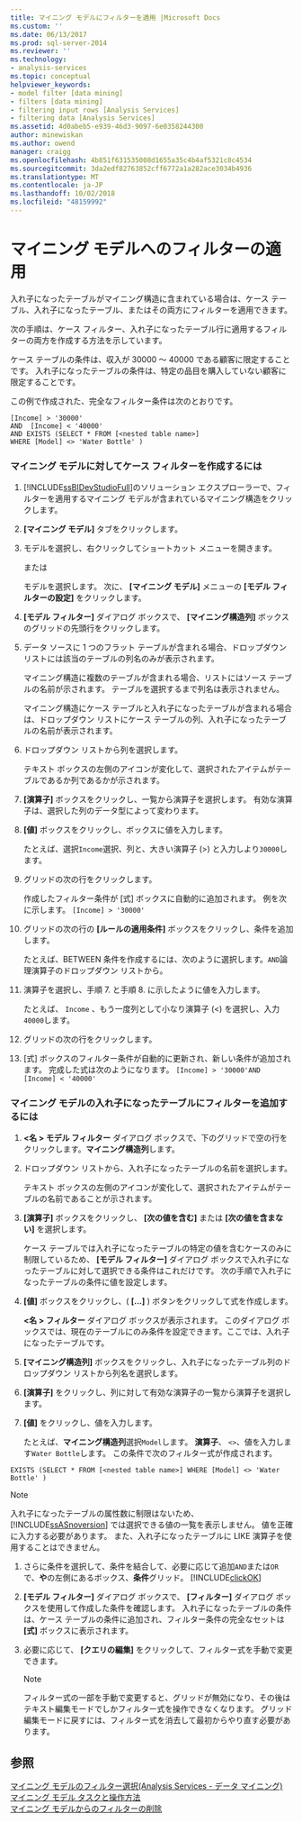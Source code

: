 ```yaml
---
title: マイニング モデルにフィルターを適用 |Microsoft Docs
ms.custom: ''
ms.date: 06/13/2017
ms.prod: sql-server-2014
ms.reviewer: ''
ms.technology:
- analysis-services
ms.topic: conceptual
helpviewer_keywords:
- model filter [data mining]
- filters [data mining]
- filtering input rows [Analysis Services]
- filtering data [Analysis Services]
ms.assetid: 4d0abeb5-e939-46d3-9097-6e0358244300
author: minewiskan
ms.author: owend
manager: craigg
ms.openlocfilehash: 4b851f631535008d1655a35c4b4af5321c8c4534
ms.sourcegitcommit: 3da2edf82763852cff6772a1a282ace3034b4936
ms.translationtype: MT
ms.contentlocale: ja-JP
ms.lasthandoff: 10/02/2018
ms.locfileid: "48159992"
---
```

# <a name="apply-a-filter-to-a-mining-model"></a>マイニング モデルへのフィルターの適用
  入れ子になったテーブルがマイニング構造に含まれている場合は、ケース テーブル、入れ子になったテーブル、またはその両方にフィルターを適用できます。  
  
 次の手順は、ケース フィルター、入れ子になったテーブル行に適用するフィルターの両方を作成する方法を示しています。  
  
 ケース テーブルの条件は、収入が 30000 ～ 40000 である顧客に限定することです。 入れ子になったテーブルの条件は、特定の品目を購入していない顧客に限定することです。  
  
 この例で作成された、完全なフィルター条件は次のとおりです。  
  
```  
[Income] > '30000'   
AND  [Income] < '40000'   
AND EXISTS (SELECT * FROM [<nested table name>]   
WHERE [Model] <> 'Water Bottle' )   
```  
  
### <a name="to-create-a-case-filter-on-a-mining-model"></a>マイニング モデルに対してケース フィルターを作成するには  
  
1.  [!INCLUDE[ssBIDevStudioFull](../../includes/ssbidevstudiofull-md.md)]のソリューション エクスプローラーで、フィルターを適用するマイニング モデルが含まれているマイニング構造をクリックします。  
  
2.  **[マイニング モデル]** タブをクリックします。  
  
3.  モデルを選択し、右クリックしてショートカット メニューを開きます。  
  
     または  
  
     モデルを選択します。 次に、 **[マイニング モデル]** メニューの **[モデル フィルターの設定]** をクリックします。  
  
4.  **[モデル フィルター]** ダイアログ ボックスで、 **[マイニング構造列]** ボックスのグリッドの先頭行をクリックします。  
  
5.  データ ソースに 1 つのフラット テーブルが含まれる場合、ドロップダウン リストには該当のテーブルの列名のみが表示されます。  
  
     マイニング構造に複数のテーブルが含まれる場合、リストにはソース テーブルの名前が示されます。 テーブルを選択するまで列名は表示されません。  
  
     マイニング構造にケース テーブルと入れ子になったテーブルが含まれる場合は、ドロップダウン リストにケース テーブルの列、入れ子になったテーブルの名前が表示されます。  
  
6.  ドロップダウン リストから列を選択します。  
  
     テキスト ボックスの左側のアイコンが変化して、選択されたアイテムがテーブルであるか列であるかが示されます。  
  
7.  **[演算子]** ボックスをクリックし、一覧から演算子を選択します。 有効な演算子は、選択した列のデータ型によって変わります。  
  
8.  **[値]** ボックスをクリックし、ボックスに値を入力します。  
  
     たとえば、選択`Income`選択、列と、大きい演算子 (>) と入力しより`30000`します。  
  
9. グリッドの次の行をクリックします。  
  
     作成したフィルター条件が [式] ボックスに自動的に追加されます。 例を次に示します。 `[Income] > '30000'`  
  
10. グリッドの次の行の **[ルールの適用条件]** ボックスをクリックし、条件を追加します。  
  
     たとえば、BETWEEN 条件を作成するには、次のように選択します。`AND`論理演算子のドロップダウン リストから。  
  
11. 演算子を選択し、手順 7. と手順 8. に示したように値を入力します。  
  
     たとえば、 `Income` 、もう一度列として小なり演算子 (<) を選択し、入力`40000`します。  
  
12. グリッドの次の行をクリックします。  
  
13. [式] ボックスのフィルター条件が自動的に更新され、新しい条件が追加されます。 完成した式は次のようになります。 `[Income] > '30000'AND [Income] < '40000'`  
  
### <a name="to-add-a-filter-on-the-nested-table-in-a-mining-model"></a>マイニング モデルの入れ子になったテーブルにフィルターを追加するには  
  
1.  **\<名 > モデル フィルター**  ダイアログ ボックスで、下のグリッドで空の行をクリックします。**マイニング構造列**します。  
  
2.  ドロップダウン リストから、入れ子になったテーブルの名前を選択します。  
  
     テキスト ボックスの左側のアイコンが変化して、選択されたアイテムがテーブルの名前であることが示されます。  
  
3.  **[演算子]** ボックスをクリックし、 **[次の値を含む]** または **[次の値を含まない]** を選択します。  
  
     ケース テーブルでは入れ子になったテーブルの特定の値を含むケースのみに制限しているため、 **[モデル フィルター]** ダイアログ ボックスで入れ子になったテーブルに対して選択できる条件はこれだけです。 次の手順で入れ子になったテーブルの条件に値を設定します。  
  
4.  **[値]** ボックスをクリックし、( **[...]** ) ボタンをクリックして式を作成します。  
  
     **\<名 > フィルター**  ダイアログ ボックスが表示されます。 このダイアログ ボックスでは、現在のテーブルにのみ条件を設定できます。ここでは、入れ子になったテーブルです。  
  
5.  **[マイニング構造列]** ボックスをクリックし、入れ子になったテーブル列のドロップダウン リストから列名を選択します。  
  
6.  **[演算子]** をクリックし、列に対して有効な演算子の一覧から演算子を選択します。  
  
7.  **[値]** をクリックし、値を入力します。  
  
     たとえば、**マイニング構造列**選択`Model`します。 **演算子**、 `<>`、値を入力します`Water Bottle`します。 この条件で次のフィルター式が作成されます。  
  
```  
EXISTS (SELECT * FROM [<nested table name>] WHERE [Model] <> 'Water Bottle' )   
```  
  
> [!NOTE]  
>  入れ子になったテーブルの属性数に制限はないため、 [!INCLUDE[ssASnoversion](../../includes/ssasnoversion-md.md)] では選択できる値の一覧を表示しません。 値を正確に入力する必要があります。 また、入れ子になったテーブルに LIKE 演算子を使用することはできません。  
  
1.  さらに条件を選択して、条件を結合して、必要に応じて追加`AND`または`OR`で、**や**の左側にあるボックス、**条件**グリッド。 [!INCLUDE[clickOK](../../includes/clickok-md.md)]  
  
2.  **[モデル フィルター]** ダイアログ ボックスで、 **[フィルター]** ダイアログ ボックスを使用して作成した条件を確認します。 入れ子になったテーブルの条件は、ケース テーブルの条件に追加され、フィルター条件の完全なセットは **[式]** ボックスに表示されます。  
  
3.  必要に応じて、 **[クエリの編集]** をクリックして、フィルター式を手動で変更できます。  
  
    > [!NOTE]  
    >  フィルター式の一部を手動で変更すると、グリッドが無効になり、その後はテキスト編集モードでしかフィルター式を操作できなくなります。 グリッド編集モードに戻すには、フィルター式を消去して最初からやり直す必要があります。  
  
  
## <a name="see-also"></a>参照  
 [マイニング モデルのフィルター選択&#40;Analysis Services - データ マイニング&#41;](mining-models-analysis-services-data-mining.md)   
 [マイニング モデル タスクと操作方法](mining-model-tasks-and-how-tos.md)   
 [マイニング モデルからのフィルターの削除](delete-a-filter-from-a-mining-model.md)  
  
  
